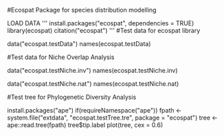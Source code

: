 #Ecospat Package for species distribution modelling

LOAD DATA
'''
install.packages("ecospat", dependencies = TRUE)
library(ecospat)
citation("ecospat")
'''
#Test data for ecospat library

data("ecospat.testData")
names(ecospat.testData)

#Test data for Niche Overlap Analysis

data("ecospat.testNiche.inv")
names(ecospat.testNiche.inv)

data("ecospat.testNiche.nat")
names(ecospat.testNiche.nat)

#Test tree for Phylogenetic Diversity Analysis

install.packages("ape")
if(requireNamespace("ape"))
fpath <- system.file("extdata", "ecospat.testTree.tre", package = "ecospat")
tree <- ape::read.tree(fpath)
tree$tip.label
plot(tree, cex = 0.6)
